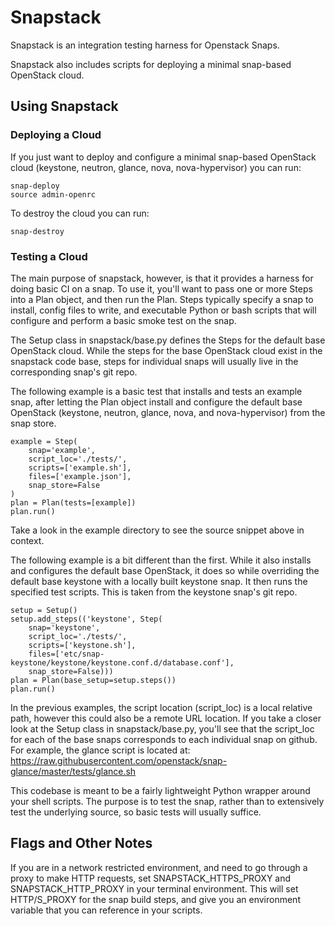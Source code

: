 Snapstack
=========

Snapstack is an integration testing harness for Openstack Snaps.

Snapstack also includes scripts for deploying a minimal snap-based
OpenStack cloud.

Using Snapstack
---------------

### Deploying a Cloud

If you just want to deploy and configure a minimal snap-based OpenStack
cloud (keystone, neutron, glance, nova, nova-hypervisor) you can run:

```
snap-deploy
source admin-openrc
```

To destroy the cloud you can run:

```
snap-destroy
```

### Testing a Cloud

The main purpose of snapstack, however, is that it provides a harness
for doing basic CI on a snap. To use it, you'll want to pass one or
more Steps into a Plan object, and then run the Plan. Steps typically
specify a snap to install, config files to write, and executable Python
or bash scripts that will configure and perform a basic smoke test on the
snap.

The Setup class in snapstack/base.py defines the Steps for the default
base OpenStack cloud. While the steps for the base OpenStack cloud
exist in the snapstack code base, steps for individual snaps will
usually live in the corresponding snap's git repo.

The following example is a basic test that installs and tests an
example snap, after letting the Plan object install and configure the
default base OpenStack (keystone, neutron, glance, nova, and
nova-hypervisor) from the snap store.

```
example = Step(
    snap='example',
    script_loc='./tests/',
    scripts=['example.sh'],
    files=['example.json'],
    snap_store=False
)
plan = Plan(tests=[example])
plan.run()
```

Take a look in the example directory to see the source snippet above
in context.

The following example is a bit different than the first. While it also
installs and configures the default base OpenStack, it does so while
overriding the default base keystone with a locally built keystone snap.
It then runs the specified test scripts. This is taken from the keystone
snap's git repo.

```
setup = Setup()
setup.add_steps(('keystone', Step(
    snap='keystone',
    script_loc='./tests/',
    scripts=['keystone.sh'],
    files=['etc/snap-keystone/keystone/keystone.conf.d/database.conf'],
    snap_store=False)))
plan = Plan(base_setup=setup.steps())
plan.run()
```

In the previous examples, the script location (script_loc) is a local
relative path, however this could also be a remote URL location. If you
take a closer look at the Setup class in snapstack/base.py, you'll see
that the script_loc for each of the base snaps corresponds to each
individual snap on github. For example, the glance script is located at:
https://raw.githubusercontent.com/openstack/snap-glance/master/tests/glance.sh

This codebase is meant to be a fairly lightweight Python wrapper
around your shell scripts. The purpose is to test the snap, rather
than to extensively test the underlying source, so basic tests will
usually suffice.

Flags and Other Notes
---------------------

If you are in a network restricted environment, and need to go through
a proxy to make HTTP requests, set SNAPSTACK_HTTPS_PROXY and
SNAPSTACK_HTTP_PROXY in your terminal environment. This will set
HTTP/S_PROXY for the snap build steps, and give you an environment
variable that you can reference in your scripts.
